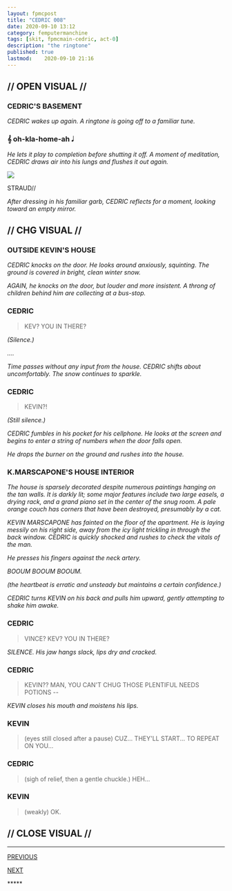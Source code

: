 ```yaml
---
layout: fpmcpost
title: "CEDRIC 008"
date: 2020-09-10 13:12
category: femputermanchine
tags: [skit, fpmcmain-cedric, act-0]
description: "the ringtone"
published: true
lastmod:	2020-09-10 21:16
---
```

[//]: # ( 9/10/20  -added)

## // OPEN VISUAL // ##

### CEDRIC'S BASEMENT ###

<i>CEDRIC wakes up again. A ringtone is going off to a familiar tune. </i>

### &#119070; oh-kla-home-ah &#119135; ###

<i>He lets it play to completion before shutting it off. A moment of meditation, CEDRIC draws air into his lungs and flushes it out again.</i>

<div class="chat-box">
<img src="{{ site.url }}/assets/tb/straud-fine.jpg" class="chat-portrait" />
<p class="ppl-sez">STRAUD//</p>
</div>

<i>After dressing in his familiar garb, CEDRIC reflects for a moment, looking toward an empty mirror.</i>

## // CHG VISUAL // ##

### OUTSIDE KEVIN'S HOUSE ###

<i>CEDRIC knocks on the door. He looks around anxiously, squinting. The ground is covered in bright, clean winter snow. </i>

<i>AGAIN, he knocks on the door, but louder and more insistent. A throng of children behind him are collecting at a bus-stop.</i>

### CEDRIC ###

> KEV? YOU IN THERE?

<i>(Silence.)</i>

<i>....</i>

<i>Time passes without any input from the house. CEDRIC shifts about uncomfortably. The snow continues to sparkle. </i>

### CEDRIC ###

> KEVIN?! 

<i>(Still silence.) </i>

<i>CEDRIC fumbles in his pocket for his cellphone. He looks at the screen and begins to enter a string of numbers when the door falls open. </i>

<i>He drops the burner on the ground and rushes into the house. </i>

### K.MARSCAPONE'S HOUSE INTERIOR ###

<i>The house is sparsely decorated despite numerous paintings hanging on the tan walls. It is darkly lit; some major features include two large easels, a drying rack, and a grand piano set in the center of the snug room. A pale orange couch has corners that have been destroyed, presumably by a cat. </i>

<i>KEVIN MARSCAPONE has fainted on the floor of the apartment. He is laying messily on his right side, away from the icy light trickling in through the back window. CEDRIC is quickly shocked and rushes to check the vitals of the man.</i>

<i>He presses his fingers against the neck artery. </i>

<i>BOOUM BOOUM BOOUM. </i>

<i>(the heartbeat is erratic and unsteady but maintains a certain confidence.) </i>

<i>CEDRIC turns KEVIN on his back and pulls him upward, gently attempting to shake him awake. </i>

### CEDRIC ###

> VINCE? KEV? YOU IN THERE?

<i>SILENCE. His jaw hangs slack, lips dry and cracked. </i>

### CEDRIC ###

> KEVIN?? MAN, YOU CAN'T CHUG THOSE PLENTIFUL NEEDS POTIONS --

<i>KEVIN closes his mouth and moistens his lips.</i>

### KEVIN ###

> (eyes still closed after a pause) CUZ... THEY'LL START... TO REPEAT ON YOU...

### CEDRIC ###

> (sigh of relief, then a gentle chuckle.) HEH...

### KEVIN ###

> (weakly) OK.

## // CLOSE VISUAL // ##


*****
<div class="fpmc-nav">

<span class="fpmc-nav-prev"><a href="{{ 'cedric-vii' | prepend: site.baseurl }}">PREVIOUS</a></span> 

<span class="fpmc-nav-next"><a href="{{ 'kevin-xi' | prepend: site.baseurl }}">NEXT</a></span> 



</div>
*****
